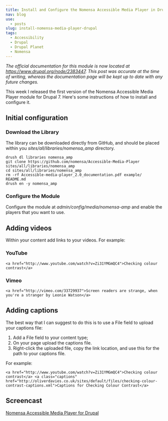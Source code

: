 ```yaml
---
title: Install and Configure the Nomensa Accessible Media Player in Drupal
nav: blog
use:
  - posts
slug: install-nomensa-media-player-drupal
tags:
  - Accessibility
  - Drupal
  - Drupal Planet
  - Nomensa
---
```

*The official documentation for this module is now located at <https://www.drupal.org/node/2383447>. This post was accurate at the time of writing, whereas the documentation page will be kept up to date with any future changes.*

This week I released the first version of the Nomensa Accessible Media Player module for Drupal 7. Here's some instructions of how to install and configure it.

## Initial configuration

### Download the Library

The library can be downloaded directly from GitHub, and should be placed within you *sites/all/libraries/nomensa_amp* directory.
 
~~~~
drush dl libraries nomensa_amp
git clone https://github.com/nomensa/Accessible-Media-Player sites/all/libraries/nomensa_amp
cd sites/all/libraries/nomensa_amp
rm -rf Accessible-media-player_2.0_documentation.pdf example/ README.md
drush en -y nomensa_amp
~~~~

### Configure the Module

Configure the module at <em>admin/config/media/nomensa-amp</em> and enable the players that you want to use.

## Adding videos

Within your content add links to your videos. For example:

### YouTube

    <a href="http://www.youtube.com/watch?v=Zi31YMGmQC4">Checking colour contrast</a>

### Vimeo

    <a href="http://vimeo.com/33729937">Screen readers are strange, when you're a stranger by Leonie Watson</a>

## Adding captions

The best way that I can suggest to do this is to use a File field to upload your captions file:

1. Add a File field to your content type;
2. On your page upload the captions file.
3. Right-click the uploaded file, copy the link location, and use this for the path to your captions file.

For example:
    
    <a href="http://www.youtube.com/watch?v=Zi31YMGmQC4">Checking colour contrast</a> <a class="captions" href="http://oliverdavies.co.uk/sites/default/files/checking-colour-contrast-captions.xml">Captions for Checking Colour Contrast</a>

## Screencast

<a class="player" href="http://vimeo.com/45731954">Nomensa Accessible Media Player for Drupal</a>